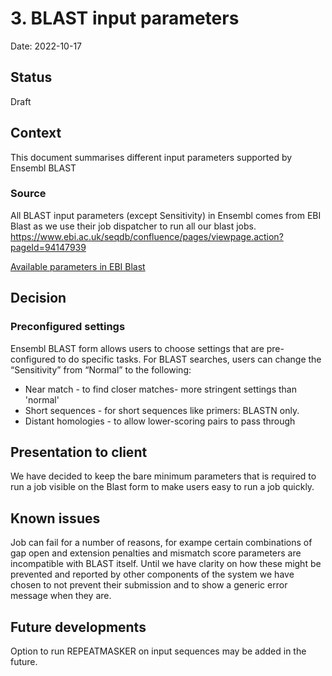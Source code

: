 # 3. BLAST input parameters

Date: 2022-10-17

## Status

Draft

## Context
This document summarises different input parameters supported by Ensembl BLAST

### Source
All BLAST input parameters (except Sensitivity) in Ensembl comes from EBI Blast as we use their job dispatcher to run all our blast jobs. https://www.ebi.ac.uk/seqdb/confluence/pages/viewpage.action?pageId=94147939

[Available parameters in EBI Blast](https://wwwdev.ebi.ac.uk/Tools/services/rest/ncbiblast/parameters)

## Decision
### Preconfigured settings

Ensembl BLAST form allows users to choose settings that are pre-configured to do specific tasks. For BLAST searches, users can change the “Sensitivity” from “Normal” to the following:

- Near match - to find closer matches- more stringent settings than 'normal'
- Short sequences - for short sequences like primers: BLASTN only.
- Distant homologies - to allow lower-scoring pairs to pass through

## Presentation to client

We have decided to keep the bare minimum parameters that is required to run a job visible on the Blast form to make users easy to run a job quickly.

## Known issues

Job can fail for a number of reasons, for exampe certain combinations of gap open and extension penalties and mismatch score parameters are incompatible with BLAST itself. Until we have clarity on how these might be prevented and reported by other components of the system we have chosen to not prevent their submission and to show a generic error message when they are.

## Future developments

Option to run REPEATMASKER on input sequences may be added in the future.
